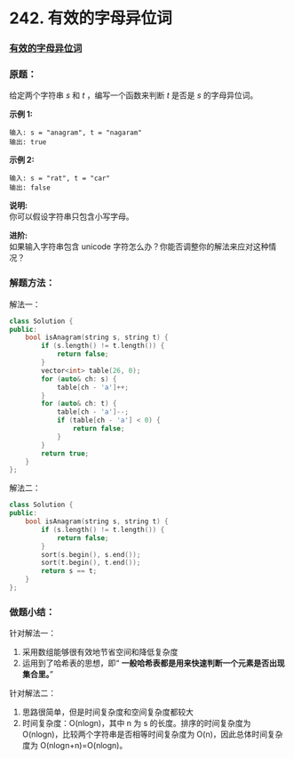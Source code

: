 # 242. 有效的字母异位词

### [有效的字母异位词](https://leetcode-cn.com/problems/valid-anagram/)

### 原题：

给定两个字符串 _s_ 和 _t_ ，编写一个函数来判断 _t_ 是否是 _s_ 的字母异位词。

**示例 1:**

```
输入: s = "anagram", t = "nagaram"
输出: true
```

**示例 2:**

```
输入: s = "rat", t = "car"
输出: false
```

**说明:**\
&#x20;你可以假设字符串只包含小写字母。

**进阶:**\
&#x20;如果输入字符串包含 unicode 字符怎么办？你能否调整你的解法来应对这种情况？

### 解题方法：

解法一：

```cpp
class Solution {
public:
    bool isAnagram(string s, string t) {
        if (s.length() != t.length()) {
            return false;
        }
        vector<int> table(26, 0);
        for (auto& ch: s) {
            table[ch - 'a']++;
        }
        for (auto& ch: t) {
            table[ch - 'a']--;
            if (table[ch - 'a'] < 0) {
                return false;
            }
        }
        return true;
    }
};
```

解法二：

```cpp
class Solution {
public:
    bool isAnagram(string s, string t) {
        if (s.length() != t.length()) {
            return false;
        }
        sort(s.begin(), s.end());
        sort(t.begin(), t.end());
        return s == t;
    }
};

```

### 做题小结：

针对解法一：

1. 采用数组能够很有效地节省空间和降低复杂度
2. 运用到了哈希表的思想，即“ **一般哈希表都是用来快速判断一个元素是否出现集合里。**”

针对解法二：

1. 思路很简单，但是时间复杂度和空间复杂度都较大
2.  时间复杂度：O(nlogn)，其中 n 为 s 的长度。排序的时间复杂度为 O(nlogn)，比较两个字符串是否相等时间复杂度为 O(n)，因此总体时间复杂度为 O(nlogn+n)=O(nlogn)。

